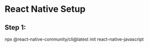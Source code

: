 # React Native Setup
## Step 1:
npx @react-native-community/cli@latest init react-native-javascript
